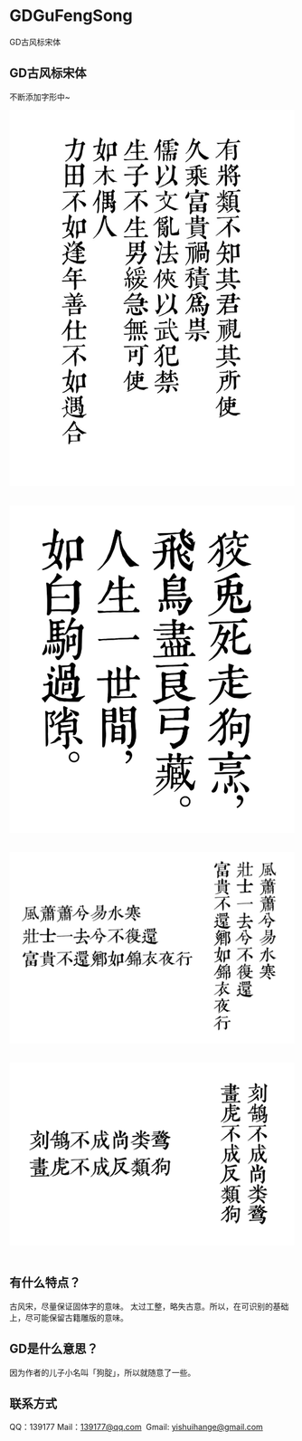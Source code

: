 # GDGuFengSong
GD古风标宋体

## GD古风标宋体
不断添加字形中~

![字样图片](dmeo.jpg "DEMO")    

![字样图片](demo1.jpg "DEMO1") 

![字样图片](demo2.jpg "DEMO2") 

![字样图片](demo3.jpg "DEMO3") 

## 有什么特点？
古风宋，尽量保证固体字的意味。
太过工整，略失古意。所以，在可识别的基础上，尽可能保留古籍雕版的意味。

## GD是什么意思？
因为作者的儿子小名叫「狗腚」，所以就随意了一些。

## 联系方式
QQ：139177
Mail：139177@qq.com 
Gmail: yishuihange@gmail.com 
